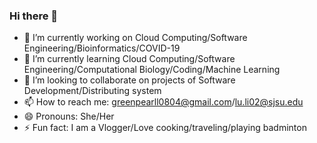 ### Hi there 👋

- 🔭 I’m currently working on Cloud Computing/Software Engineering/Bioinformatics/COVID-19
- 🌱 I’m currently learning Cloud Computing/Software Engineering/Computational Biology/Coding/Machine Learning
- 👯 I’m looking to collaborate on projects of Software Development/Distributing system
- 📫 How to reach me: greenpearll0804@gmail.com/lu.li02@sjsu.edu
- 😄 Pronouns: She/Her
- ⚡ Fun fact: I am a Vlogger/Love cooking/traveling/playing badminton
